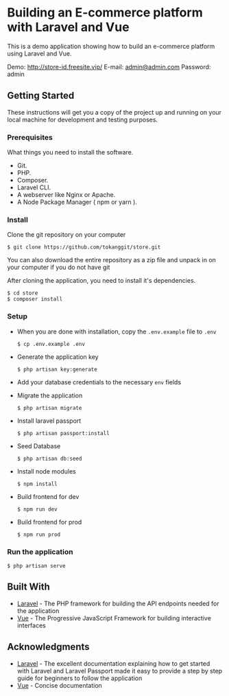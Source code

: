 # Building an E-commerce platform with Laravel and Vue
This is a demo application showing how to build an e-commerce platform using Laravel and Vue.

Demo: http://store-id.freesite.vip/
E-mail: admin@admin.com
Password: admin

## Getting Started
These instructions will get you a copy of the project up and running on your local machine for development and testing purposes.

### Prerequisites
What things you need to install the software.

* Git.
* PHP.
* Composer.
* Laravel CLI.
* A webserver like Nginx or Apache.
* A Node Package Manager ( npm or yarn ).

### Install
Clone the git repository on your computer

```$ git clone https://github.com/tokanggit/store.git```


You can also download the entire repository as a zip file and unpack in on your computer if you do not have git

After cloning the application, you need to install it's dependencies.

```
$ cd store
$ composer install
```


### Setup
- When you are done with installation, copy the `.env.example` file to `.env`

  ```$ cp .env.example .env```


- Generate the application key

  ```$ php artisan key:generate```


- Add your database credentials to the necessary `env` fields

- Migrate the application

  ```$ php artisan migrate```

- Install laravel passport

  ```$ php artisan passport:install```

- Seed Database

  ```$ php artisan db:seed```


- Install node modules

  ```$ npm install```

- Build frontend for dev

  ```$ npm run dev```

- Build frontend for prod

  ```$ npm run prod```

### Run the application

  ```$ php artisan serve```


## Built With
* [Laravel](https://laravel.com) - The PHP framework for building the API endpoints needed for the application
* [Vue](https://vuejs.org) - The Progressive JavaScript Framework for building interactive interfaces

## Acknowledgments
* [Laravel](https://laravel.com) - The excellent documentation explaining how to get started with Laravel and Laravel Passport made it easy to provide a step by step guide for beginners to follow the application
* [Vue](https://vuejs.org) - Concise documentation
